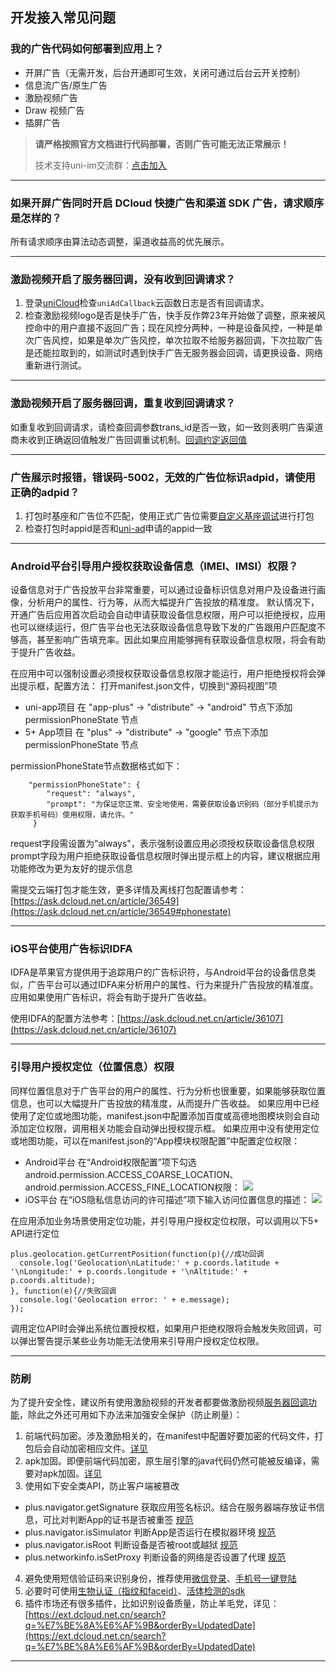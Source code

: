 ## 开发接入常见问题

### 我的广告代码如何部署到应用上？

- 开屏广告（无需开发，后台开通即可生效，关闭可通过后台云开关控制）
- 信息流广告/原生广告
- 激励视频广告
- Draw 视频广告
- 插屏广告

> **请严格按照官方文档进行代码部署，否则广告可能无法正常展示！**
>
> 技术支持uni-im交流群：[点击加入](https://im.dcloud.net.cn/#/?joinGroup=65d85fc09847e92db03ff81a)

---

### 如果开屏广告同时开启 DCloud 快捷广告和渠道 SDK 广告，请求顺序是怎样的？

所有请求顺序由算法动态调整，渠道收益高的优先展示。

---

### 激励视频开启了服务器回调，没有收到回调请求？

1. 登录[uniCloud](https://unicloud.dcloud.net.cn/)检查`uniAdCallback`云函数日志是否有回调请求。
2. 检查激励视频logo是否是快手广告，快手反作弊23年开始做了调整，原来被风控命中的用户直接不返回广告；现在风控分两种，一种是设备风控，一种是单次广告风控，如果是单次广告风控，单次拉取不给服务器回调，下次拉取广告是还能拉取到的，如测试时遇到快手广告无服务器会回调，请更换设备、网络重新进行测试。

---
### 激励视频开启了服务器回调，重复收到回调请求？

如重复收到回调请求，请检查回调参数trans_id是否一致，如一致则表明广告渠道商未收到正确返回值触发广告回调重试机制。[回调约定返回值](https://uniapp.dcloud.net.cn/uni-ad/ad-rewarded-video.html#%E5%BC%80%E5%8F%91%E8%80%85%E8%BF%94%E5%9B%9E%E6%95%B0%E6%8D%AE%E7%BA%A6%E5%AE%9A)

---

### 广告展示时报错，错误码-5002，无效的广告位标识adpid，请使用正确的adpid？
1. 打包时基座和广告位不匹配，使用正式广告位需要[自定义基座调试](https://uniapp.dcloud.net.cn/tutorial/run/run-app.html#customplayground)进行打包
2. 检查打包时appid是否和[uni-ad](https://uniad.dcloud.net.cn/)申请的appid一致

---

### Android平台引导用户授权获取设备信息（IMEI、IMSI）权限？
设备信息对于广告投放平台非常重要，可以通过设备标识信息对用户及设备进行画像，分析用户的属性、行为等，从而大幅提升广告投放的精准度。
默认情况下，开通广告后应用首次启动会自动申请获取设备信息权限，用户可以拒绝授权，应用也可以继续运行，但广告平台也无法获取设备信息导致下发的广告跟用户匹配度不够高，甚至影响广告填充率。因此如果应用能够拥有获取设备信息权限，将会有助于提升广告收益。

在应用中可以强制设置必须授权获取设备信息权限才能运行，用户拒绝授权将会弹出提示框，配置方法：
打开manifest.json文件，切换到“源码视图”项
- uni-app项目
在 "app-plus" -> "distribute" -> "android" 节点下添加 permissionPhoneState 节点
- 5+ App项目
在 "plus" -> "distribute" -> "google" 节点下添加 permissionPhoneState 节点

permissionPhoneState节点数据格式如下：
```
    "permissionPhoneState": {
        "request": "always",
        "prompt": "为保证您正常、安全地使用，需要获取设备识别码（部分手机提示为获取手机号码）使用权限，请允许。"
     }
```

request字段需设置为"always"，表示强制设置应用必须授权获取设备信息权限
prompt字段为用户拒绝获取设备信息权限时弹出提示框上的内容，建议根据应用功能修改为更为友好的提示信息

需提交云端打包才能生效，更多详情及离线打包配置请参考：[https://ask.dcloud.net.cn/article/36549](https://ask.dcloud.net.cn/article/36549#phonestate)

---

### iOS平台使用广告标识IDFA
IDFA是苹果官方提供用于追踪用户的广告标识符，与Android平台的设备信息类似，广告平台可以通过IDFA来分析用户的属性、行为来提升广告投放的精准度。
应用如果使用广告标识，将会有助于提升广告收益。

使用IDFA的配置方法参考：[https://ask.dcloud.net.cn/article/36107](https://ask.dcloud.net.cn/article/36107)

---

### 引导用户授权定位（位置信息）权限
同样位置信息对于广告平台的用户的属性、行为分析也很重要，如果能够获取位置信息，也可以大幅提升广告投放的精准度，从而提升广告收益。
如果应用中已经使用了定位或地图功能，manifest.json中配置添加百度或高德地图模块则会自动添加定位权限，调用相关功能会自动弹出授权提示框。
如果应用中没有使用定位或地图功能，可以在manifest.json的“App模块权限配置”中配置定位权限：
- Android平台
在“Android权限配置”项下勾选android.permission.ACCESS_COARSE_LOCATION、android.permission.ACCESS_FINE_LOCATION权限：
![](https://img.cdn.aliyun.dcloud.net.cn/client/ask/uniad/geo-a.png)
- iOS平台
在“iOS隐私信息访问的许可描述”项下输入访问位置信息的描述：
![](https://img.cdn.aliyun.dcloud.net.cn/client/ask/uniad/geo-i.png)

在应用添加业务场景使用定位功能，并引导用户授权定位权限，可以调用以下5+ API进行定位
```
plus.geolocation.getCurrentPosition(function(p){//成功回调
  console.log('Geolocation\nLatitude:' + p.coords.latitude + '\nLongitude:' + p.coords.longitude + '\nAltitude:' + p.coords.altitude);
}, function(e){//失败回调
  console.log('Geolocation error: ' + e.message);
});
```

调用定位API时会弹出系统位置授权框，如果用户拒绝权限将会触发失败回调，可以弹出警告提示某些业务功能无法使用来引导用户授权定位权限。

---

### 防刷

为了提升安全性，建议所有使用激励视频的开发者都要做激励视频[服务器回调功能](https://uniapp.dcloud.net.cn/uni-ad/ad-rewarded-video.html#callback)，除此之外还可用如下办法来加强安全保护（防止刷量）：
1. 前端代码加密。涉及激励相关的，在manifest中配置好要加密的代码文件，打包后会自动加密相应文件。[详见](https://uniapp.dcloud.net.cn/tutorial/app-sec-confusion.html)
2. apk加固。即便前端代码加密，原生层引擎的java代码仍然可能被反编译，需要对apk加固。[详见](https://uniapp.dcloud.net.cn/tutorial/app-security.html)
3. 使用如下安全类API，防止客户端被篡改
- plus.navigator.getSignature 获取应用签名标识。结合在服务器端存放证书信息，可比对判断App的证书是否被重签 [规范](https://www.html5plus.org/doc/zh_cn/navigator.html#plus.navigator.getSignature)
- plus.navigator.isSimulator 判断App是否运行在模拟器环境 [规范](https://www.html5plus.org/doc/zh_cn/navigator.html#plus.navigator.isSimulator)
- plus.navigator.isRoot 判断设备是否被root或越狱 [规范](https://www.html5plus.org/doc/zh_cn/navigator.html#plus.navigator.isRoot)
- plus.networkinfo.isSetProxy 判断设备的网络是否设置了代理 [规范](https://www.html5plus.org/doc/zh_cn/device.html#plus.networkinfo.isSetProxy)
4. 避免使用短信验证码来识别身份，推荐使用[微信登录](https://uniapp.dcloud.net.cn/api/plugins/login)、[手机号一键登陆](https://uniapp.dcloud.net.cn/univerify)
5. 必要时可使用[生物认证（指纹和faceid）](https://uniapp.dcloud.net.cn/api/system/authentication)、[活体检测的sdk](https://ext.dcloud.net.cn/search?q=%E6%B4%BB%E4%BD%93%E6%A3%80%E6%B5%8B&orderBy=Relevance&cat1=5&cat2=51)
6. 插件市场还有很多插件，比如识别设备质量，防止羊毛党，详见：[https://ext.dcloud.net.cn/search?q=%E7%BE%8A%E6%AF%9B&orderBy=UpdatedDate](https://ext.dcloud.net.cn/search?q=%E7%BE%8A%E6%AF%9B&orderBy=UpdatedDate)

---
